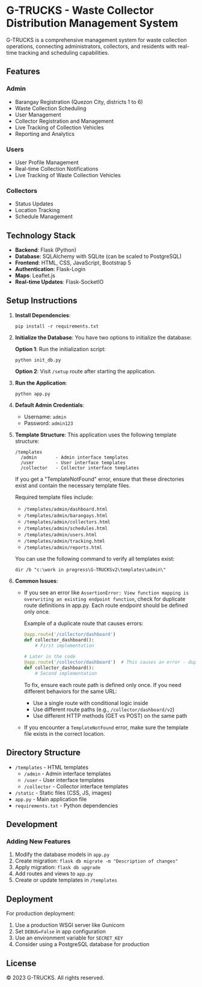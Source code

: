 # G-TRUCKS - Waste Collector Distribution Management System

G-TRUCKS is a comprehensive management system for waste collection operations, connecting administrators, collectors, and residents with real-time tracking and scheduling capabilities.

## Features

### Admin
- Barangay Registration (Quezon City, districts 1 to 6)
- Waste Collection Scheduling
- User Management
- Collector Registration and Management
- Live Tracking of Collection Vehicles
- Reporting and Analytics

### Users
- User Profile Management
- Real-time Collection Notifications
- Live Tracking of Waste Collection Vehicles

### Collectors
- Status Updates
- Location Tracking
- Schedule Management

## Technology Stack

- **Backend**: Flask (Python)
- **Database**: SQLAlchemy with SQLite (can be scaled to PostgreSQL)
- **Frontend**: HTML, CSS, JavaScript, Bootstrap 5
- **Authentication**: Flask-Login
- **Maps**: Leaflet.js
- **Real-time Updates**: Flask-SocketIO

## Setup Instructions

1. **Install Dependencies**:
   ```
   pip install -r requirements.txt
   ```

2. **Initialize the Database**:
   You have two options to initialize the database:
   
   **Option 1**: Run the initialization script:
   ```
   python init_db.py
   ```
   
   **Option 2**: Visit `/setup` route after starting the application.

3. **Run the Application**:
   ```
   python app.py
   ```

4. **Default Admin Credentials**:
   - Username: `admin`
   - Password: `admin123`

5. **Template Structure**:
   This application uses the following template structure:
   ```
   /templates
     /admin       - Admin interface templates
     /user        - User interface templates
     /collector   - Collector interface templates
   ```
   If you get a "TemplateNotFound" error, ensure that these directories exist and contain the necessary template files.

   Required template files include:
   - `/templates/admin/dashboard.html`
   - `/templates/admin/barangays.html`
   - `/templates/admin/collectors.html`
   - `/templates/admin/schedules.html`
   - `/templates/admin/users.html`
   - `/templates/admin/tracking.html`
   - `/templates/admin/reports.html`

   You can use the following command to verify all templates exist:
   ```
   dir /b "c:\work in progress\G-TRUCKSv2\templates\admin\"
   ```

6. **Common Issues**:
   - If you see an error like `AssertionError: View function mapping is overwriting an existing endpoint function`, 
     check for duplicate route definitions in app.py. Each route endpoint should be defined only once.
     
     Example of a duplicate route that causes errors:
     ```python
     @app.route('/collector/dashboard')
     def collector_dashboard():
         # First implementation
         
     # Later in the code
     @app.route('/collector/dashboard')  # This causes an error - duplicate route
     def collector_dashboard():
         # Second implementation
     ```
     
     To fix, ensure each route path is defined only once. If you need different behaviors for the same URL:
     - Use a single route with conditional logic inside
     - Use different route paths (e.g., `/collector/dashboard/v2`)
     - Use different HTTP methods (GET vs POST) on the same path

   - If you encounter a `TemplateNotFound` error, make sure the template file exists in the correct location.

## Directory Structure

- `/templates` - HTML templates
  - `/admin` - Admin interface templates
  - `/user` - User interface templates
  - `/collector` - Collector interface templates
- `/static` - Static files (CSS, JS, images)
- `app.py` - Main application file
- `requirements.txt` - Python dependencies

## Development

### Adding New Features

1. Modify the database models in `app.py`
2. Create migration: `flask db migrate -m "Description of changes"`
3. Apply migration: `flask db upgrade`
4. Add routes and views to `app.py`
5. Create or update templates in `/templates`

## Deployment

For production deployment:

1. Use a production WSGI server like Gunicorn
2. Set `DEBUG=False` in app configuration
3. Use an environment variable for `SECRET_KEY`
4. Consider using a PostgreSQL database for production

## License

© 2023 G-TRUCKS. All rights reserved.
